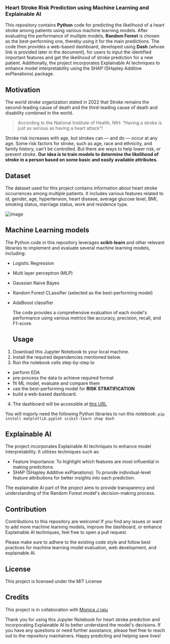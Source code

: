 ### Heart Stroke Risk Prediction using Machine Learning and Explainable AI
This repository contains **Python** code for predicting the likelihood of a heart stroke among patients using various machine learning models. After evaluating the performance of multiple models, **Random Forest** is chosen as the best-performing one, thereby using it for the main predictions. The code then provides a web-based dashboard, developed using **Dash** (whose link is provided later in the document), for users to input the identified important features and get the likelihood of stroke prediction for a new patient. Additionally, the project incorporates Explainable AI techniques to enhance model interpretability using the SHAP (SHapley Additive exPlanations) package.

## Motivation
The world stroke organization stated in 2022 that Stroke remains the second-leading cause of death and the third-leading cause of death and disability combined in the world. 
> According to the National Institute of Health, NIH: “Having a stroke is just as serious as having a heart attack”!

Stroke risk increases with age, but strokes can — and do — occur at any age. Some risk factors for stroke, such as age, race and ethnicity, and family history, can’t be controlled. But there are ways to help lower risk, or prevent stroke. **Our idea is to train models to determine the likelihood of stroke in a person based on some basic and easily available attributes.**

## Dataset
The dataset used for this project contains information about heart stroke occurrences among multiple patients. It includes various features related to id,	gender,	age, hypertension,	heart disease,	average glucose level, BMI, smoking status, marriage status, work and residence type.

![image](https://github.com/ACM40960/project-vaishnavi-mohan/assets/113624086/e6eca1d0-6964-482c-af9b-1cff9b2799d9)

## Machine Learning models
The Python code in this repository leverages **scikit-learn** and other relevant libraries to implement and evaluate several machine learning models, including:

- Logistic Regression
- Multi layer perceptron (MLP)
- Gaussian Naive Bayes
- Random Forest CLassifier (selected as the best-performing model)
- AdaBoost classifier

  The code provides a comprehensive evaluation of each model's performance using various metrics like accuracy, precision, recall, and F1-score.

  ## Usage
1. Download this Jupyter Notebook to your local machine.
2. Install the required dependencies mentioned below.
3. Run the notebook cells step-by-step to
  - perform EDA
  - pre-process the data to achieve required format
  - fit ML model, evaluate and compare them
  - use the best-performing model for **RISK STRATIFICATION**
  - build a web-based dashboard.
4. The dashboard will be accessible at [this URL](http://127.0.0.1:8051/)

You will majorly need the following Python libraries to run this notebook:
```pip install matplotlib.pyplot scikit-learn shap dash```

## Explainable AI
The project incorporates Explainable AI techniques to enhance model interpretability. It utilizes techniques such as:

- Feature Importance: To highlight which features are most influential in making predictions.
- SHAP (SHapley Additive exPlanations): To provide individual-level feature attributions for better insights into each prediction.

The explainable AI part of the project aims to provide transparency and understanding of the Random Forest model's decision-making process.

## Contribution
Contributions to this repository are welcome! If you find any issues or want to add more machine learning models, improve the dashboard, or enhance Explainable AI techniques, feel free to open a pull request.

Please make sure to adhere to the existing code style and follow best practices for machine learning model evaluation, web development, and explainable AI.

## License
This project is licensed under the MIT License

## Credits
This project is in collaboration with [Monica J raju](https://github.com/ACM40960/project-22200376)


Thank you for using this Jupyter Notebook for heart stroke prediction and incorporating Explainable AI to better understand the model's decisions. If you have any questions or need further assistance, please feel free to reach out to the repository maintainers. Happy predicting and helping save lives!
